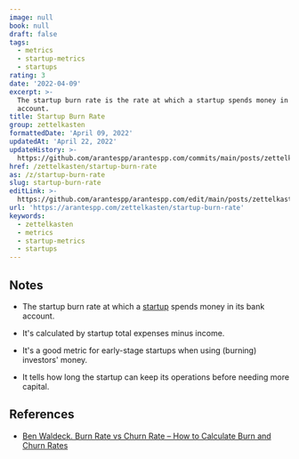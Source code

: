 ```yaml
---
image: null
book: null
draft: false
tags:
  - metrics
  - startup-metrics
  - startups
rating: 3
date: '2022-04-09'
excerpt: >-
  The startup burn rate is the rate at which a startup spends money in its bank
  account.
title: Startup Burn Rate
group: zettelkasten
formattedDate: 'April 09, 2022'
updatedAt: 'April 22, 2022'
updateHistory: >-
  https://github.com/arantespp/arantespp.com/commits/main/posts/zettelkasten/startup-burn-rate.md
href: /zettelkasten/startup-burn-rate
as: /z/startup-burn-rate
slug: startup-burn-rate
editLink: >-
  https://github.com/arantespp/arantespp.com/edit/main/posts/zettelkasten/startup-burn-rate.md
url: 'https://arantespp.com/zettelkasten/startup-burn-rate'
keywords:
  - zettelkasten
  - metrics
  - startup-metrics
  - startups
---
```


## Notes

- The startup burn rate at which a [startup](/z/startup) spends money in its bank account.

- It's calculated by startup total expenses minus income.

- It's a good metric for early-stage startups when using (burning) investors' money.

- It tells how long the startup can keep its operations before needing more capital.

## References

- [Ben Waldeck. Burn Rate vs Churn Rate – How to Calculate Burn and Churn Rates](https://startupandscale.com/blog/burn-rate-vs-churn-rate/)
